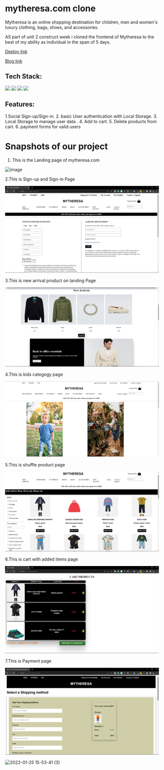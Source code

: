 # mytheresa.com clone

Mytheresa is an online shopping destination for children, men and women's luxury clothing, bags, shoes, and accessories.

AS part of unit 2 construct week i cloned the frontend of Mytheresa to the best of my ability as individual in the span of 5 days.

[Deploy link](https://mytheresashp.netlify.app/)

[Blog link](https://medium.com/@daniyal4engg/clone-of-mytheresa-com-41a30f16053e)

## Tech Stack:

<p>
   <img src="https://img.icons8.com/color/64/000000/javascript.png"/>
   <img src="https://img.icons8.com/color/64/000000/html-5.png"/>
   <img src="https://img.icons8.com/color/64/000000/css3.png" />
   <img src="https://img.icons8.com/color/64/000000/json.png"/>
</p>

## Features:

1.Social Sign-up/Sign-in. 2. basic User authentication with Local Storage. 3. Local Storage to manage user data . 4. Add to cart. 5. Delete products from cart. 6. payment forms for valid users

<h1>Snapshots of our project</h1>

1. This is the Landing page of mytheresa.com

![image]()

2.This is Sign-up and Sign-in Page

![image](./screenshots/460.png)

3.This is new arrival product on landing Page

![image](./screenshots/455.png)

4.This is kids categogy page

![image](./screenshots/456.png)

5.This is shuffle product page

![image](./screenshots/457.png)

6.This is cart with added items page

![image](./screenshots/458.png)

7.This is Payment page

![image](./screenshots/459.png)

<!-- ![image](https://user-images.githubusercontent.com/93313435/165320378-08fd44db-504b-466b-8dcb-cd938073a090.png)

1. This is the basket.

![image](https://user-images.githubusercontent.com/93313435/165320544-f01e0823-8df1-4f1b-bd03-e63d9fd0a018.png)

5.Checkout Page

![image](https://user-images.githubusercontent.com/93313435/165320686-13e45a3e-99ed-42c1-9eeb-320a8a32363d.png)

6.Payment Confirm

![image](https://user-images.githubusercontent.com/93313435/165320802-64c13a65-aa4c-4b03-b12c-7470dd0b17a9.png)

7.Otp Page

![image](https://user-images.githubusercontent.com/93313435/165320905-2cf11187-82e8-448f-aa6f-153510dc1c49.png) -->

![2022-01-25 15-53-41 (3)](https://user-images.githubusercontent.com/56603609/151235890-c6ac6125-078e-45d7-81c1-7d655479a75e.gif)
